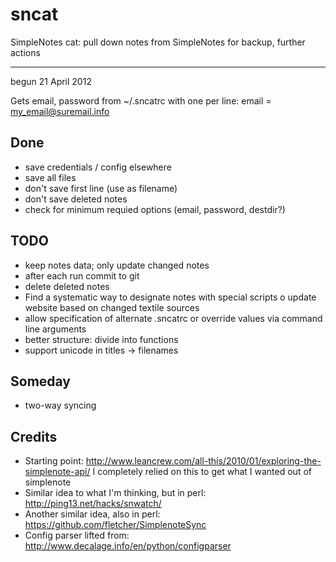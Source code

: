 sncat
=====

SimpleNotes cat: pull down notes from SimpleNotes for backup, further actions

-------------

begun 21 April 2012

Gets email, password from ~/.sncatrc with one per line: email = my_email@suremail.info

Done
--------
- save credentials / config elsewhere
- save all files
- don't save first line (use as filename)
- don't save deleted notes
- check for minimum requied options (email, password, destdir?)

TODO
-------
- keep notes data; only update changed notes
- after each run commit to git
- delete deleted notes
- Find a systematic way to designate notes with special scripts
   o update website based on changed textile sources
- allow specification of alternate .sncatrc or override values via command line arguments
- better structure: divide into functions
- support unicode in titles -> filenames

Someday
--------
- two-way syncing

Credits
-------
- Starting point: http://www.leancrew.com/all-this/2010/01/exploring-the-simplenote-api/
  I completely relied on this to get what I wanted out of simplenote
- Similar idea to what I'm thinking, but in perl: http://ping13.net/hacks/snwatch/
- Another similar idea, also in perl: https://github.com/fletcher/SimplenoteSync
- Config parser lifted from: http://www.decalage.info/en/python/configparser

